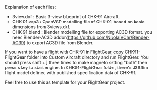 Explanation of each files:

* 3view.dxf : Basic 3-view blueprint of CHK-91 Aircraft.
* CHK-91.vsp3 : OpenVSP modelling file of CHK-91, based on basic dimensions from 3views.dxf.
* CHK-91.blend : Blender modelling file for exporting AC3D format. you need Blender-AC3D addon(https://github.com/NikolaiVChr/Blender-AC3D) to export AC3D file from Blender.

If you want to have a flight with CHK-91 in FlightGear, copy CHK91-FlightGear folder into Custom Aircraft directory and run FlightGear. You should press shift + ] three times to make magneto setting "both" then press s key to start engine.
In CHK91-FlightGear folder, there's JSBSim flight model defined with published specification data of CHK-91.

Feel free to use this as template for your FlightGear project.
